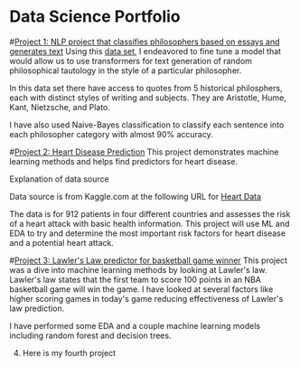 # Data Science Portfolio

#[Project 1: NLP project that classifies philosophers based on essays and generates text](https://github.com/angelosg/Philospher-project)
Using this [data set](https://www.kaggle.com/datasets/christopherlemke/philosophical-texts?resource=download), I endeavored to fine tune a model that would allow us to use transformers for text generation of random philosophical tautology in the style of a particular philosopher.

In this data set there have access to quotes from 5 historical philosphers, each with distinct styles of writing and subjects. They are Aristotle, Hume, Kant, Nietzsche, and Plato.

I have also used Naive-Bayes classification to classify each sentence into each philosopher category with almost 90% accuracy.

#[Project 2: Heart Disease Prediction](https://github.com/angelosg/Heart-Disease-Project)
This project demonstrates machine learning methods and helps find predictors for heart disease. 

Explanation of data source

Data source is from Kaggle.com at the following URL for [Heart Data](https://www.kaggle.com/fedesoriano/heart-failure-prediction)

The data is for 912 patients in four different countries and assesses the risk of a heart attack with basic health information. This project will use ML and EDA to try and determine the most important risk factors for heart disease and a potential heart attack.

#[Project 3: Lawler's Law predictor for basketball game winner](https://github.com/angelosg/Project_1)
This project was a dive into machine learning methods by looking at Lawler's law. Lawler's law states that the first team to score 100 points in an NBA basketball game will win the game. I have looked at several factors like higher scoring games in today's game reducing effectiveness of Lawler's law prediction.

I have performed some EDA and a couple machine learning models including random forest and decision trees.

4) Here is my fourth project

